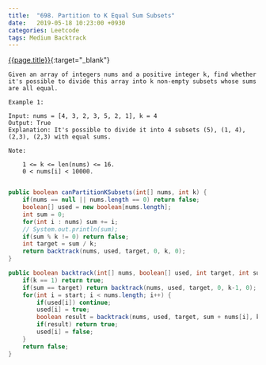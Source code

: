 ```yaml
---
title:  "698. Partition to K Equal Sum Subsets"
date:   2019-05-18 10:23:00 +0930
categories: Leetcode
tags: Medium Backtrack
---
```


[{{page.title}}](https://leetcode.com/problems/partition-to-k-equal-sum-subsets/){:target="_blank"}

    Given an array of integers nums and a positive integer k, find whether it's possible to divide this array into k non-empty subsets whose sums are all equal.

    Example 1:

    Input: nums = [4, 3, 2, 3, 5, 2, 1], k = 4
    Output: True
    Explanation: It's possible to divide it into 4 subsets (5), (1, 4), (2,3), (2,3) with equal sums.

    Note:

        1 <= k <= len(nums) <= 16.
        0 < nums[i] < 10000.



```java

public boolean canPartitionKSubsets(int[] nums, int k) {
    if(nums == null || nums.length == 0) return false;
    boolean[] used = new boolean[nums.length];
    int sum = 0;
    for(int i : nums) sum += i;
    // System.out.println(sum);
    if(sum % k != 0) return false;
    int target = sum / k;
    return backtrack(nums, used, target, 0, k, 0);
}

public boolean backtrack(int[] nums, boolean[] used, int target, int sum, int k, int start) {
    if(k == 1) return true;
    if(sum == target) return backtrack(nums, used, target, 0, k-1, 0);
    for(int i = start; i < nums.length; i++) {
        if(used[i]) continue;
        used[i] = true;
        boolean result = backtrack(nums, used, target, sum + nums[i], k, i+1);
        if(result) return true;
        used[i] = false;
    }
    return false;
}
```
